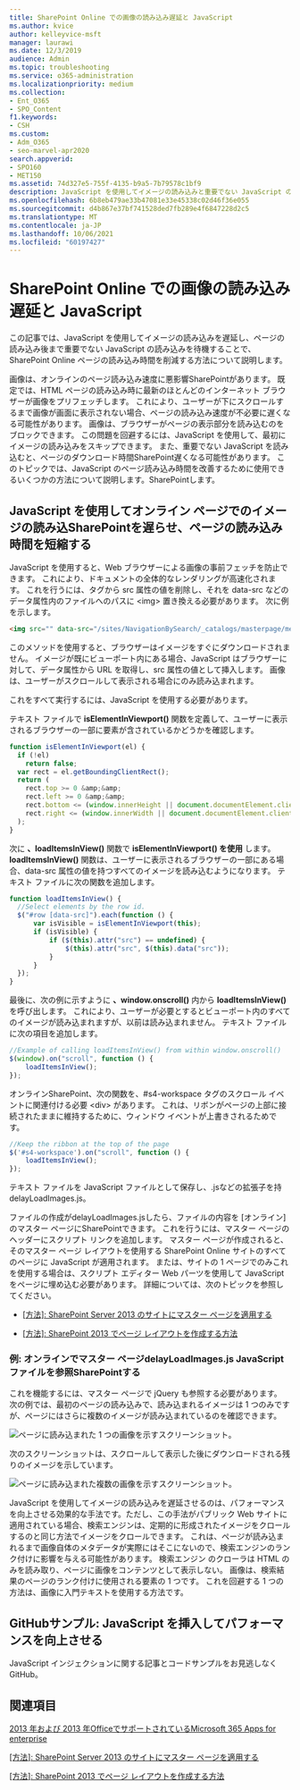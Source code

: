 ```yaml
---
title: SharePoint Online での画像の読み込み遅延と JavaScript
ms.author: kvice
author: kelleyvice-msft
manager: laurawi
ms.date: 12/3/2019
audience: Admin
ms.topic: troubleshooting
ms.service: o365-administration
ms.localizationpriority: medium
ms.collection:
- Ent_O365
- SPO_Content
f1.keywords:
- CSH
ms.custom:
- Adm_O365
- seo-marvel-apr2020
search.appverid:
- SPO160
- MET150
ms.assetid: 74d327e5-755f-4135-b9a5-7b79578c1bf9
description: JavaScript を使用してイメージの読み込みと重要でない JavaScript の読み込みを遅らせSharePointオンライン ページの読み込み時間を削減する方法について説明します。
ms.openlocfilehash: 6b8eb479ae33b47081e33e45338c02d46f36e055
ms.sourcegitcommit: d4b867e37bf741528ded7fb289e4f6847228d2c5
ms.translationtype: MT
ms.contentlocale: ja-JP
ms.lasthandoff: 10/06/2021
ms.locfileid: "60197427"
---
```

# <a name="delay-loading-images-and-javascript-in-sharepoint-online"></a>SharePoint Online での画像の読み込み遅延と JavaScript

この記事では、JavaScript を使用してイメージの読み込みを遅延し、ページの読み込み後まで重要でない JavaScript の読み込みを待機することで、SharePoint Online ページの読み込み時間を削減する方法について説明します。
  
画像は、オンラインのページ読み込み速度に悪影響SharePointがあります。 既定では、HTML ページの読み込み時に最新のほとんどのインターネット ブラウザーが画像をプリフェッチします。 これにより、ユーザーが下にスクロールするまで画像が画面に表示されない場合、ページの読み込み速度が不必要に遅くなる可能性があります。 画像は、ブラウザーがページの表示部分を読み込むのをブロックできます。 この問題を回避するには、JavaScript を使用して、最初にイメージの読み込みをスキップできます。 また、重要でない JavaScript を読み込むと、ページのダウンロード時間SharePoint遅くなる可能性があります。 このトピックでは、JavaScript のページ読み込み時間を改善するために使用できるいくつかの方法について説明します。SharePointします。
  
## <a name="improve-page-load-times-by-delaying-image-loading-in-sharepoint-online-pages-by-using-javascript"></a>JavaScript を使用してオンライン ページでのイメージの読み込SharePointを遅らせ、ページの読み込み時間を短縮する

JavaScript を使用すると、Web ブラウザーによる画像の事前フェッチを防止できます。 これにより、ドキュメントの全体的なレンダリングが高速化されます。 これを行うには、タグから src 属性の値を削除し、それを data-src などのデータ属性内のファイルへのパスに \<img\> 置き換える必要があります。 次に例を示します。
  
```html
<img src="" data-src="/sites/NavigationBySearch/_catalogs/masterpage/media/microsoft-white-8.jpg" />
```

このメソッドを使用すると、ブラウザーはイメージをすぐにダウンロードされません。 イメージが既にビューポート内にある場合、JavaScript はブラウザーに対して、データ属性から URL を取得し、src 属性の値として挿入します。 画像は、ユーザーがスクロールして表示される場合にのみ読み込まれます。
  
これをすべて実行するには、JavaScript を使用する必要があります。
  
テキスト ファイルで **isElementInViewport()** 関数を定義して、ユーザーに表示されるブラウザーの一部に要素が含されているかどうかを確認します。
  
```javascript
function isElementInViewport(el) {
  if (!el)
    return false;
  var rect = el.getBoundingClientRect();
  return (
    rect.top >= 0 &amp;&amp;
    rect.left >= 0 &amp;&amp;
    rect.bottom <= (window.innerHeight || document.documentElement.clientHeight) &amp;&amp;
    rect.right <= (window.innerWidth || document.documentElement.clientWidth)
  );
}
```

次に **、loadItemsInView()** 関数で **isElementInViewport() を使用** します。 **loadItemsInView()** 関数は、ユーザーに表示されるブラウザーの一部にある場合、data-src 属性の値を持つすべてのイメージを読み込むようになります。 テキスト ファイルに次の関数を追加します。
  
```javascript
function loadItemsInView() {
  //Select elements by the row id.
  $("#row [data-src]").each(function () {
      var isVisible = isElementInViewport(this);
      if (isVisible) {
          if ($(this).attr("src") == undefined) {
              $(this).attr("src", $(this).data("src"));
          }
      }
  });
}
```

最後に、次の例に示すように **、window.onscroll()** 内から **loadItemsInView()** を呼び出します。 これにより、ユーザーが必要とするとビューポート内のすべてのイメージが読み込まれますが、以前は読み込まれません。 テキスト ファイルに次の項目を追加します。
  
```javascript
//Example of calling loadItemsInView() from within window.onscroll()
$(window).on("scroll", function () {
    loadItemsInView();
});

```

オンラインSharePoint、次の関数を、#s4-workspace タグのスクロール イベントに関連付ける必要 \<div\> があります。 これは、リボンがページの上部に接続されたままに維持するために、ウィンドウ イベントが上書きされるためです。
  
```javascript
//Keep the ribbon at the top of the page
$('#s4-workspace').on("scroll", function () {
    loadItemsInView();
});
```

テキスト ファイルを JavaScript ファイルとして保存し、.jsなどの拡張子を持delayLoadImages.js。
  
ファイルの作成がdelayLoadImages.jsしたら、ファイルの内容を [オンライン] のマスター ページにSharePointできます。 これを行うには、マスター ページのヘッダーにスクリプト リンクを追加します。 マスター ページが作成されると、そのマスター ページ レイアウトを使用する SharePoint Online サイトのすべてのページに JavaScript が適用されます。 または、サイトの 1 ページでのみこれを使用する場合は、スクリプト エディター Web パーツを使用して JavaScript をページに埋め込む必要があります。 詳細については、次のトピックを参照してください。
  
- [[方法]: SharePoint Server 2013 のサイトにマスター ページを適用する](/sharepoint/dev/general-development/how-to-apply-a-master-page-to-a-site-in-sharepoint)

- [[方法]: SharePoint 2013 でページ レイアウトを作成する方法](/sharepoint/dev/general-development/how-to-create-a-page-layout-in-sharepoint)

### <a name="example-referencing-the-javascript-delayloadimagesjs-file-from-a-master-page-in-sharepoint-online"></a>例: オンラインでマスター ページdelayLoadImages.js JavaScript ファイルを参照SharePointする
  
これを機能するには、マスター ページで jQuery も参照する必要があります。 次の例では、最初のページの読み込みで、読み込まれるイメージは 1 つのみですが、ページにはさらに複数のイメージが読み込まれているのを確認できます。
  
![ページに読み込まれた 1 つの画像を示すスクリーンショット。](../media/3d177ddb-67e5-43a7-b327-c9f9566ca937.png)
  
次のスクリーンショットは、スクロールして表示した後にダウンロードされる残りのイメージを示しています。
  
![ページに読み込まれた複数の画像を示すスクリーンショット。](../media/95eb2b14-f6a1-4eac-a5cb-96097e49514c.png)
  
JavaScript を使用してイメージの読み込みを遅延させるのは、パフォーマンスを向上させる効果的な手法です。ただし、この手法がパブリック Web サイトに適用されている場合、検索エンジンは、定期的に形成されたイメージをクロールするのと同じ方法でイメージをクロールできます。 これは、ページが読み込まれるまで画像自体のメタデータが実際にはそこにないので、検索エンジンのランク付けに影響を与える可能性があります。 検索エンジン のクローラは HTML のみを読み取り、ページに画像をコンテンツとして表示しない。 画像は、検索結果のページのランク付けに使用される要素の 1 つです。 これを回避する 1 つの方法は、画像に入門テキストを使用する方法です。
  
## <a name="github-code-sample-injecting-javascript-to-improve-performance"></a>GitHubサンプル: JavaScript を挿入してパフォーマンスを向上させる

JavaScript インジェクションに関する記事とコード[](https://go.microsoft.com/fwlink/p/?LinkId=524759)サンプルをお見逃しなくGitHub。
  
## <a name="see-also"></a>関連項目

[2013 年および 2013 年OfficeでサポートされているMicrosoft 365 Apps for enterprise](https://support.office.com/article/57342811-0dc4-4316-b773-20082ced8a82)
  
[[方法]: SharePoint Server 2013 のサイトにマスター ページを適用する](/sharepoint/dev/general-development/how-to-apply-a-master-page-to-a-site-in-sharepoint)
  
[[方法]: SharePoint 2013 でページ レイアウトを作成する方法](/sharepoint/dev/general-development/how-to-create-a-page-layout-in-sharepoint)